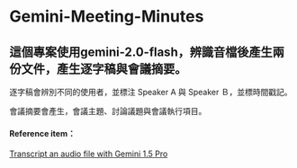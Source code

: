 # Gemini-Meeting-Minutes
## 這個專案使用gemini-2.0-flash，辨識音檔後產生兩份文件，產生逐字稿與會議摘要。

逐字稿會辨別不同的使用者，並標注 Speaker A 與 Speaker Ｂ，並標時間戳記。

會議摘要會產生，會議主題、討論議題與會議執行項目。





#### Reference item：
[Transcript an audio file with Gemini 1.5 Pro](https://cloud.google.com/vertex-ai/generative-ai/docs/samples/generativeaionvertexai-gemini-audio-transcription#generativeaionvertexai_gemini_audio_transcription-python)
